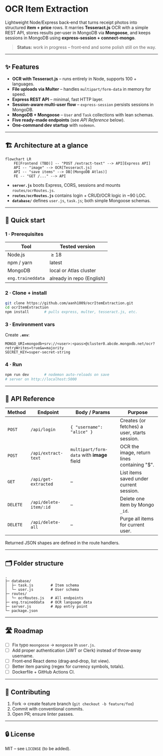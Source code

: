 # OCR Item Extraction

Lightweight Node/Express back‑end that turns receipt photos into structured **item + price** rows. It marries **Tesseract.js** OCR with a simple REST API, stores results per‑user in MongoDB via **Mongoose**, and keeps sessions in MongoDB using **express‑session + connect‑mongo**. 

> **Status:** work in progress – front‑end and some polish still on the way.

---

## ✨ Features

* **OCR with Tesseract.js** – runs entirely in Node, supports 100 + languages.
* **File uploads via Multer** – handles `multipart/form‑data` in memory for speed.
* **Express REST API** – minimal, fast HTTP layer.
* **Session‑aware multi‑user flow** – `express‑session` persists sessions in MongoDB.
* **MongoDB + Mongoose** – `User` and `Task` collections with lean schemas.
* **Five ready‑made endpoints** (see *API Reference* below).
* **One‑command dev startup** with `nodemon`.

---

## 🏗️ Architecture at a glance

```mermaid
flowchart LR
    FE[Frontend (TBD)] -- "POST /extract-text" --> API[Express API]
    API -- "image" --> OCR[Tesseract.js]
    API -- "save items" --> DB[(MongoDB Atlas)]
    FE -- "GET /..." --> API
```

* **`server.js`** boots Express, CORS, sessions and mounts `routes/ocrRoutes.js`.
* **`routes/ocrRoutes.js`** contains login + CRUD/OCR logic in ~90 LOC.
* **`database/`** defines `user.js`, `task.js`; both simple Mongoose schemas.

---

## 🚀 Quick start

### 1 · Prerequisites

| Tool | Tested version |
|------|----------------|
| Node.js | ≥ 18 |
| npm / yarn | latest |
| MongoDB | local or Atlas cluster |
| `eng.traineddata` | already in repo (English) |

### 2 · Clone + install

```bash
git clone https://github.com/aanh1009/ocrItemExtraction.git
cd ocrItemExtraction
npm install       # pulls express, multer, tesseract.js, etc.
```

### 3 · Environment vars

Create **`.env`**:

```env
MONGO_URI=mongodb+srv://<user>:<pass>@cluster0.abcde.mongodb.net/ocr?retryWrites=true&w=majority
SECRET_KEY=super‑secret‑string
```

### 4 · Run

```bash
npm run dev       # nodemon auto‑reloads on save
# server on http://localhost:5000
```

---

## 🔌 API Reference

| Method | Endpoint | Body / Params | Purpose |
|--------|----------|---------------|---------|
| `POST` | `/api/login` | `{ "username": "alice" }` | Creates (or fetches) a user, starts session. |
| `POST` | `/api/extract-text` | `multipart/form-data` with **image** field | OCR the image, return lines containing "$". |
| `GET`  | `/api/get-extracted` | – | List items saved under current session. |
| `DELETE` | `/api/delete-item/:id` | – | Delete one item by Mongo `_id`. |
| `DELETE` | `/api/delete-all` | – | Purge all items for current user. |

Returned JSON shapes are defined in the route handlers.

---

## 🗂️ Folder structure

```
.
├─ database/
│  ├─ task.js        # Item schema
│  └─ user.js        # User schema
├─ routes/
│  └─ ocrRoutes.js   # All endpoints
├─ eng.traineddata   # OCR language data
├─ server.js         # App entry point
└─ package.json
```

---

## 🛣️ Roadmap

- [ ] Fix typo `moongoose` → `mongoose` in `user.js`.
- [ ] Add proper authentication (JWT or Clerk) instead of throw‑away username.
- [ ] Front‑end React demo (drag‑and‑drop, list view).
- [ ] Better item parsing (regex for currency symbols, totals).
- [ ] Dockerfile + GitHub Actions CI.

---

## 🤝 Contributing

1. Fork → create feature branch (`git checkout -b feature/foo`)
2. Commit with conventional commits.
3. Open PR; ensure linter passes.

---

## 🔒 License

MIT – see `LICENSE` (to be added).

